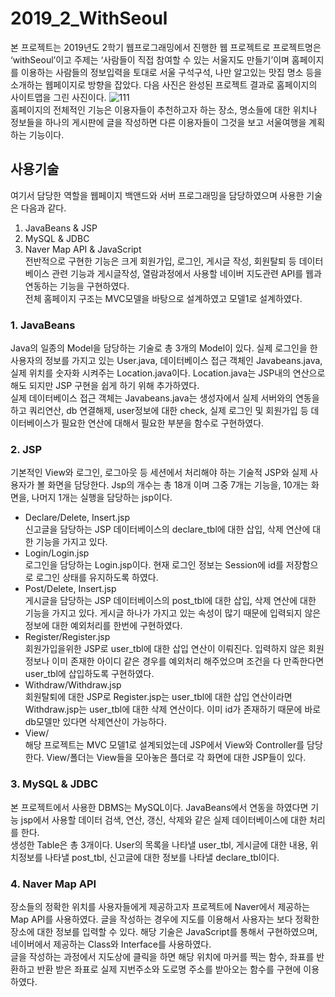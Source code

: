 # 2019_2_WithSeoul
본 프로젝트는 2019년도 2학기 웹프로그래밍에서 진행한 웹 프로젝트로 프로젝트명은 ‘withSeoul’이고 주제는 ‘사람들이 직접 참여할 수 있는 서울지도 만들기’이며 홈페이지를 이용하는 사람들의 정보입력을 토대로 서울 구석구석, 나만 알고있는 맛집 명소 등을 소개하는 웹페이지로 방향을 잡았다. 다음 사진은 완성된 프로젝트 결과로 홈페이지의 사이트맵을 그린 사진이다.
![111](https://user-images.githubusercontent.com/44914802/87287595-40d71f00-c535-11ea-9631-90d8dd26bdc8.png)
<br>
홈페이지의 전체적인 기능은 이용자들이 추천하고자 하는 장소, 명소들에 대한 위치나 정보들을 하나의 게시판에 글을 작성하면 다른 이용자들이 그것을 보고 서울여행을 계획하는 기능이다.

## 사용기술
여기서 담당한 역할을 웹페이지 백앤드와 서버 프로그래밍을 담당하였으며 사용한 기술은 다음과 같다.  
1.	JavaBeans & JSP  
2.	MySQL & JDBC  
3.	Naver Map API & JavaScript  
전반적으로 구현한 기능은 크게 회원가입, 로그인, 게시글 작성, 회원탈퇴 등 데이터베이스 관련 기능과 게시글작성, 열람과정에서 사용할 네이버 지도관련 API를 웹과 연동하는 기능을 구현하였다.  
전체 홈페이지 구조는 MVC모델을 바탕으로 설계하였고 모델1로 설계하였다.  

### 1. JavaBeans
Java의 일종의 Model을 담당하는 기술로 총 3개의 Model이 있다. 실제 로그인을 한 사용자의 정보를 가지고 있는 User.java, 데이터베이스 접근 객체인 Javabeans.java, 실제 위치를 숫자화 시켜주는 Location.java이다. Location.java는 JSP내의 연산으로 해도 되지만 JSP 구현을 쉽게 하기 위해 추가하였다.  
실제 데이터베이스 접근 객체는 Javabeans.java는 생성자에서 실제 서버와의 연동을 하고 쿼리연산, db 연결해제, user정보에 대한 check, 실제 로그인 및 회원가입 등 데이터베이스가 필요한 연산에 대해서 필요한 부분을 함수로 구현하였다.  

### 2. JSP
기본적인 View와 로그인, 로그아웃 등 세션에서 처리해야 하는 기술적 JSP와 실제 사용자가 볼 화면을 담당한다. Jsp의 개수는 총 18개 이며 그중 7개는 기능을, 10개는 화면을, 나머지 1개는 실행을 담당하는 jsp이다.  

+ Declare/Delete, Insert.jsp  
신고글을 담당하는 JSP 데이터베이스의 declare_tbl에 대한 삽입, 삭제 연산에 대한 기능을 가지고 있다.  
+ Login/Login.jsp  
로그인을 담당하는 Login.jsp이다. 현재 로그인 정보는 Session에 id를 저장함으로 로그인 상태를 유지하도록 하였다.  
+ Post/Delete, Insert.jsp  
게시글을 담당하는 JSP 데이터베이스의 post_tbl에 대한 삽입, 삭제 연산에 대한 기능을 가지고 있다. 게시글 하나가 가지고 있는 속성이 많기 때문에 입력되지 않은 정보에 대한 예외처리를 한번에 구현하였다.  
+ Register/Register.jsp  
회원가입을위한 JSP로 user_tbl에 대한 삽입 연산이 이뤄진다. 입력하지 않은 회원정보나 이미 존재한 아이디 같은 경우를 예외처리 해주었으며 조건을 다 만족한다면 user_tbl에 삽입하도록 구현하였다.  
+ Withdraw/Withdraw.jsp  
회원탈퇴에 대한 JSP로 Register.jsp는 user_tbl에 대한 삽입 연산이라면 Withdraw.jsp는 user_tbl에 대한 삭제 연산이다. 이미 id가 존재하기 때문에 바로 db모델만 있다면 삭제연산이 가능하다.  
+  View/  
해당 프로젝트는 MVC 모델1로 설계되었는데 JSP에서 View와 Controller를 담당한다. View/폴더는 View들을 모아놓은 플더로 각 화면에 대한 JSP들이 있다.  
### 3. MySQL & JDBC
본 프로젝트에서 사용한 DBMS는 MySQL이다. JavaBeans에서 연동을 하였다면 기능 jsp에서 사용할 데이터 검색, 연산, 갱신, 삭제와 같은 실제 데이터베이스에 대한 처리를 한다.  
생성한 Table은 총 3개이다. User의 목록을 나타낼 user_tbl, 게시글에 대한 내용, 위치정보를 나타낼 post_tbl, 신고글에 대한 정보를 나타낼 declare_tbl이다.

### 4. Naver Map API
장소들의 정확한 위치를 사용자들에게 제공하고자 프로젝트에 Naver에서 제공하는 Map API를 사용하였다.
글을 작성하는 경우에 지도를 이용해서 사용자는 보다 정확한 장소에 대한 정보를 입력할 수 있다. 해당 기술은 JavaScript를 통해서 구현하였으며, 네이버에서 제공하는 Class와 Interface를 사용하였다.  
글을 작성하는 과정에서 지도상에 클릭을 하면 해당 위치에 마커를 찍는 함수, 좌표를 반환하고 반환 받은 좌표로 실제 지번주소와 도로명 주소를 받아오는 함수를 구현에 이용하였다.
